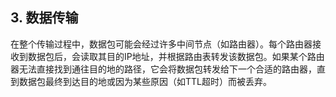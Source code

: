 ## **3. 数据传输**

在整个传输过程中，数据包可能会经过许多中间节点（如路由器）。每个路由器接收到数据包后，会读取其目的IP地址，并根据路由表转发该数据包。如果某个路由器无法直接找到通往目的地的路径，它会将数据包转发给下一个合适的路由器，直到数据包最终到达目的地或因为某些原因（如TTL超时）而被丢弃。